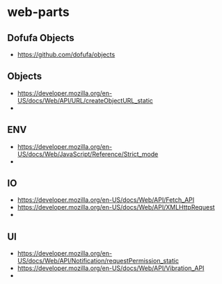 # web-parts

## Dofufa Objects
  + https://github.com/dofufa/objects

## Objects
  + https://developer.mozilla.org/en-US/docs/Web/API/URL/createObjectURL_static
  + 

## ENV
  + https://developer.mozilla.org/en-US/docs/Web/JavaScript/Reference/Strict_mode
  + 

## IO
  + https://developer.mozilla.org/en-US/docs/Web/API/Fetch_API
  + https://developer.mozilla.org/en-US/docs/Web/API/XMLHttpRequest
  + 

## UI
  + https://developer.mozilla.org/en-US/docs/Web/API/Notification/requestPermission_static
  + https://developer.mozilla.org/en-US/docs/Web/API/Vibration_API
  +  
